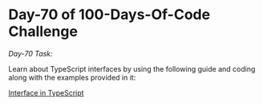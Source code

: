 # Day-70 of 100-Days-Of-Code Challenge

*Day-70 Task:*

Learn about TypeScript interfaces by using the following guide and coding along with the examples provided in it:

[Interface in TypeScript](https://github.com/AsharibAli/100-days-of-code/tree/main/day-70/TS-Interface)